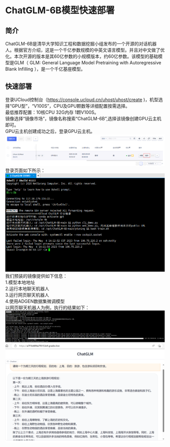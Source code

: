 # ChatGLM-6B模型快速部署

## 简介
ChatGLM-6B是清华大学知识工程和数据挖掘小组发布的一个开源的对话机器人。根据官方介绍，这是一个千亿参数规模的中英文语言模型。并且对中文做了优化。本次开源的版本是其60亿参数的小规模版本，约60亿参数。该模型的基础模型是GLM（ GLM: General Language Model Pretraining with Autoregressive Blank Infilling ），是一个千亿基座模型。

## 快速部署
登录UCloud控制台（https://console.ucloud.cn/uhost/uhost/create )，机型选择“GPU型”，“V100S”，CPU及GPU颗数等详细配置按需选择。</br>
最低推荐配置：10核CPU 32G内存 1颗V100S。</br>
镜像选择“镜像市场”，镜像名称搜索“ChatGLM-6B”,选择该镜像创建GPU云主机即可。</br>
GPU云主机创建成功之后，登录GPU云主机。</br>
![image](/images/practice/GLM04.png)</br>
登录页面如下所示：</br>
![image](/images/practice/GLM01.png)</br>
我们预装的镜像提供如下信息：</br>
1.模型本地地址</br>
2.运行本地聊天机器人</br>
3.运行网页聊天机器人</br>
4.使用ADGEN数据集微调模型</br>
以网页聊天机器人为例，执行的结果如下：</br>
![image](/images/practice/GLM02.png)
![image](/images/practice/GLM03.png)





